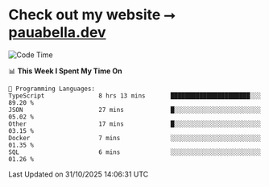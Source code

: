 # Check out my website ⭢ [pauabella.dev](https://pauabella.dev)

<!--START_SECTION:waka-->
![Code Time](http://img.shields.io/badge/Code%20Time-4%2C931%20hrs-blue)

📊 **This Week I Spent My Time On** 

```text
💬 Programming Languages: 
TypeScript               8 hrs 13 mins       ██████████████████████░░░   89.20 % 
JSON                     27 mins             █░░░░░░░░░░░░░░░░░░░░░░░░   05.02 % 
Other                    17 mins             █░░░░░░░░░░░░░░░░░░░░░░░░   03.15 % 
Docker                   7 mins              ░░░░░░░░░░░░░░░░░░░░░░░░░   01.35 % 
SQL                      6 mins              ░░░░░░░░░░░░░░░░░░░░░░░░░   01.26 % 
```


 Last Updated on 31/10/2025 14:06:31 UTC
<!--END_SECTION:waka-->
